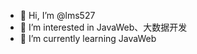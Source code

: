 - 👋 Hi, I’m @lms527
- 👀 I’m interested in JavaWeb、大数据开发
- 🌱 I’m currently learning JavaWeb

<!---
lms527/lms527 is a ✨ special ✨ repository because its `README.md` (this file) appears on your GitHub profile.
You can click the Preview link to take a look at your changes.
--->
